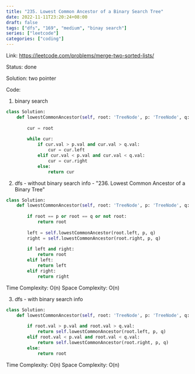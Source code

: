 ```yaml
---
title: "235. Lowest Common Ancestor of a Binary Search Tree"
date: 2022-11-11T23:20:24+08:00
draft: false
tags: ["dfs", "169", "medium", "binay search"]
series: ["leetcode"]
categories: ["coding"]
---
```


Link: https://leetcode.com/problems/merge-two-sorted-lists/

Status: done

Solution: two pointer

Code:
1. binary search
```python
class Solution:
    def lowestCommonAncestor(self, root: 'TreeNode', p: 'TreeNode', q: 'TreeNode') -> 'TreeNode':
        
        cur = root 
        
        while cur:
            if cur.val > p.val and cur.val > q.val:
                cur = cur.left
            elif cur.val < p.val and cur.val < q.val:
                cur = cur.right
            else:
                return cur
```

2. dfs - without binary search info - "236. Lowest Common Ancestor of a Binary Tree"
```python
class Solution:
    def lowestCommonAncestor(self, root: 'TreeNode', p: 'TreeNode', q: 'TreeNode') -> 'TreeNode':
        
        if root == p or root == q or not root:
            return root
        
        left = self.lowestCommonAncestor(root.left, p, q)
        right = self.lowestCommonAncestor(root.right, p, q)
        
        if left and right:
            return root
        elif left:
            return left
        elif right:
            return right
```

Time Complexity: O(n)
Space Complexity: O(n)

3. dfs - with binary search info
```python
class Solution:
    def lowestCommonAncestor(self, root: 'TreeNode', p: 'TreeNode', q: 'TreeNode') -> 'TreeNode':
    
        if root.val > p.val and root.val > q.val:
            return self.lowestCommonAncestor(root.left, p, q)
        elif root.val < p.val and root.val < q.val:
            return self.lowestCommonAncestor(root.right, p, q)
        else:
            return root
```
Time Complexity: O(n)
Space Complexity: O(n)